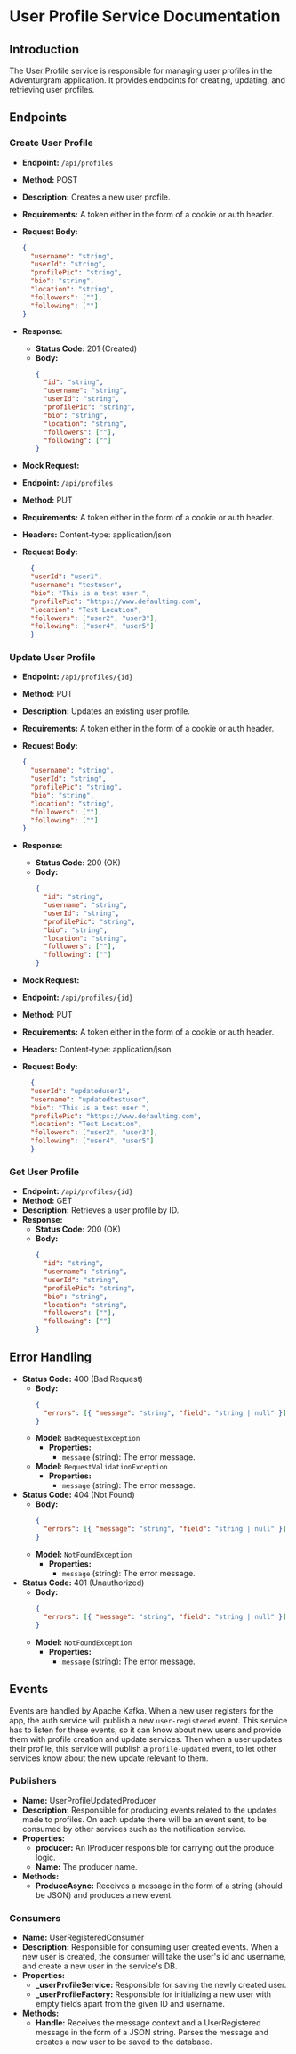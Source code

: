 # User Profile Service Documentation

## Introduction

The User Profile service is responsible for managing user profiles in the Adventurgram application. It provides endpoints for creating, updating, and retrieving user profiles.

## Endpoints

### Create User Profile

- **Endpoint:** `/api/profiles`
- **Method:** POST
- **Description:** Creates a new user profile.
- **Requirements:** A token either in the form of a cookie or auth header.
- **Request Body:**
  ```json
  {
    "username": "string",
    "userId": "string",
    "profilePic": "string",
    "bio": "string",
    "location": "string",
    "followers": [""],
    "following": [""]
  }
  ```
- **Response:**
  - **Status Code:** 201 (Created)
  - **Body:**
    ```json
    {
      "id": "string",
      "username": "string",
      "userId": "string",
      "profilePic": "string",
      "bio": "string",
      "location": "string",
      "followers": [""],
      "following": [""]
    }
    ```

- **Mock Request:**
- **Endpoint:** `/api/profiles`
- **Method:** PUT
- **Requirements:** A token either in the form of a cookie or auth header.
- **Headers:** 
    Content-type: application/json
- **Request Body:**
  ```json
    {
    "userId": "user1",
    "username": "testuser",
    "bio": "This is a test user.",
    "profilePic": "https://www.defaultimg.com",
    "location": "Test Location",
    "followers": ["user2", "user3"],
    "following": ["user4", "user5"]
    }
  ```

### Update User Profile

- **Endpoint:** `/api/profiles/{id}`
- **Method:** PUT
- **Description:** Updates an existing user profile.
- **Requirements:** A token either in the form of a cookie or auth header.
- **Request Body:**
  ```json
  {
    "username": "string",
    "userId": "string",
    "profilePic": "string",
    "bio": "string",
    "location": "string",
    "followers": [""],
    "following": [""]
  }
  ```
- **Response:**
  - **Status Code:** 200 (OK)
  - **Body:**
    ```json
    {
      "id": "string",
      "username": "string",
      "userId": "string",
      "profilePic": "string",
      "bio": "string",
      "location": "string",
      "followers": [""],
      "following": [""]
    }
    ```

- **Mock Request:**
- **Endpoint:** `/api/profiles/{id}`
- **Method:** PUT
- **Requirements:** A token either in the form of a cookie or auth header.
- **Headers:** 
    Content-type: application/json
- **Request Body:**
  ```json
    {
    "userId": "updateduser1",
    "username": "updatedtestuser",
    "bio": "This is a test user.",
    "profilePic": "https://www.defaultimg.com",
    "location": "Test Location",
    "followers": ["user2", "user3"],
    "following": ["user4", "user5"]
    }
  ```

### Get User Profile

- **Endpoint:** `/api/profiles/{id}`
- **Method:** GET
- **Description:** Retrieves a user profile by ID.
- **Response:**
  - **Status Code:** 200 (OK)
  - **Body:**
    ```json
    {
      "id": "string",
      "username": "string",
      "userId": "string",
      "profilePic": "string",
      "bio": "string",
      "location": "string",
      "followers": [""],
      "following": [""]
    }
    ```

## Error Handling

- **Status Code:** 400 (Bad Request)
  - **Body:**
    ```json
    {
      "errors": [{ "message": "string", "field": "string | null" }]
    }
    ```
  - **Model:** `BadRequestException`
    - **Properties:**
      - `message` (string): The error message.
  - **Model:** `RequestValidationException`
    - **Properties:**
      - `message` (string): The error message.
- **Status Code:** 404 (Not Found)
  - **Body:**
    ```json
    {
      "errors": [{ "message": "string", "field": "string | null" }]
    }
    ```
  - **Model:** `NotFoundException`
    - **Properties:**
      - `message` (string): The error message.
- **Status Code:** 401 (Unauthorized)
  - **Body:**
    ```json
    {
      "errors": [{ "message": "string", "field": "string | null" }]
    }
    ```
  - **Model:** `NotFoundException`
    - **Properties:**
      - `message` (string): The error message.


## Events
Events are handled by Apache Kafka. When a new user registers for the app, the auth service will publish a new `user-registered` event. This service has to listen for these events, so it can know about new users and provide them with profile creation and update services.
Then when a user updates their profile, this service will publish a `profile-updated` event, to let other services know about the new update relevant to them.

### Publishers
- **Name:** UserProfileUpdatedProducer
- **Description:** Responsible for producing events related to the updates made to profiles. On each update there will be an event sent, to be consumed by other services such as the notification service.
- **Properties:**
    - **producer:** An IProducer responsible for carrying out the produce logic.
    - **Name:** The producer name.
- **Methods:**
    - **ProduceAsync:** Receives a message in the form of a string (should be JSON) and produces a new event.

### Consumers
- **Name:** UserRegisteredConsumer
- **Description:** Responsible for consuming user created events. When a new user is created, the consumer will take the user's id and username, and create a new user in the service's DB.
- **Properties:**
    - **_userProfileService:** Responsible for saving the newly created user.
    - **_userProfileFactory:** Responsible for initializing a new user with empty fields apart from the given ID and username.
- **Methods:**
    - **Handle:** Receives the message context and a UserRegistered message in the form of a JSON string. Parses the message and creates a new user to be saved to the database.